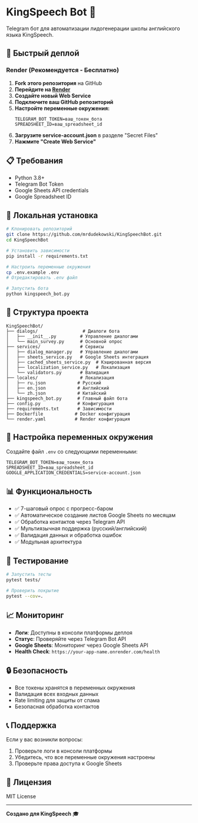 # KingSpeech Bot 🤖

Telegram бот для автоматизации лидогенерации школы английского языка KingSpeech.

## 🚀 Быстрый деплой

### Render (Рекомендуется - Бесплатно)

1. **Fork этого репозитория** на GitHub
2. **Перейдите на [Render](https://render.com/)**
3. **Создайте новый Web Service**
4. **Подключите ваш GitHub репозиторий**
5. **Настройте переменные окружения:**
   ```
   TELEGRAM_BOT_TOKEN=ваш_токен_бота
   SPREADSHEET_ID=ваш_spreadsheet_id
   ```
6. **Загрузите service-account.json** в разделе "Secret Files"
7. **Нажмите "Create Web Service"**

## 📋 Требования

- Python 3.8+
- Telegram Bot Token
- Google Sheets API credentials
- Google Spreadsheet ID

## 🔧 Локальная установка

```bash
# Клонировать репозиторий
git clone https://github.com/mrdudekowski/KingSpeechBot.git
cd KingSpeechBot

# Установить зависимости
pip install -r requirements.txt

# Настроить переменные окружения
cp .env.example .env
# Отредактировать .env файл

# Запустить бота
python kingspeech_bot.py
```

## 📁 Структура проекта

```
KingSpeechBot/
├── dialogs/                 # Диалоги бота
│   ├── __init__.py         # Управление диалогами
│   └── main_survey.py      # Основной опрос
├── services/               # Сервисы
│   ├── dialog_manager.py   # Управление диалогами
│   ├── sheets_service.py   # Google Sheets интеграция
│   ├── cached_sheets_service.py  # Кэшированная версия
│   ├── localization_service.py   # Локализация
│   └── validators.py       # Валидация
├── locales/                # Локализация
│   ├── ru.json            # Русский
│   ├── en.json            # Английский
│   └── zh.json            # Китайский
├── kingspeech_bot.py      # Главный файл бота
├── config.py              # Конфигурация
├── requirements.txt       # Зависимости
├── Dockerfile            # Docker конфигурация
└── render.yaml           # Render конфигурация
```

## 🔑 Настройка переменных окружения

Создайте файл `.env` со следующими переменными:

```env
TELEGRAM_BOT_TOKEN=ваш_токен_бота
SPREADSHEET_ID=ваш_spreadsheet_id
GOOGLE_APPLICATION_CREDENTIALS=service-account.json
```

## 📊 Функциональность

- ✅ 7-шаговый опрос с прогресс-баром
- ✅ Автоматическое создание листов Google Sheets по месяцам
- ✅ Обработка контактов через Telegram API
- ✅ Мультиязычная поддержка (русский/английский)
- ✅ Валидация данных и обработка ошибок
- ✅ Модульная архитектура

## 🧪 Тестирование

```bash
# Запустить тесты
pytest tests/

# Проверить покрытие
pytest --cov=.
```

## 📈 Мониторинг

- **Логи**: Доступны в консоли платформы деплоя
- **Статус**: Проверяйте через Telegram Bot API
- **Google Sheets**: Мониторинг через Google Sheets API
- **Health Check**: `https://your-app-name.onrender.com/health`

## 🔒 Безопасность

- Все токены хранятся в переменных окружения
- Валидация всех входных данных
- Rate limiting для защиты от спама
- Безопасная обработка контактов

## 📞 Поддержка

Если у вас возникли вопросы:
1. Проверьте логи в консоли платформы
2. Убедитесь, что все переменные окружения настроены
3. Проверьте права доступа к Google Sheets

## 📄 Лицензия

MIT License

---

**Создано для KingSpeech** 🎓 